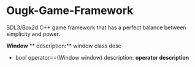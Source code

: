 # Ougk-Game-Framework
SDL3/Box2d C++ game framework that has a perfect balance between simplicity and power. 



 **Window**
 ** description:**
window class desc

* bool operator==(Window window)
 description: 
**operator description**

